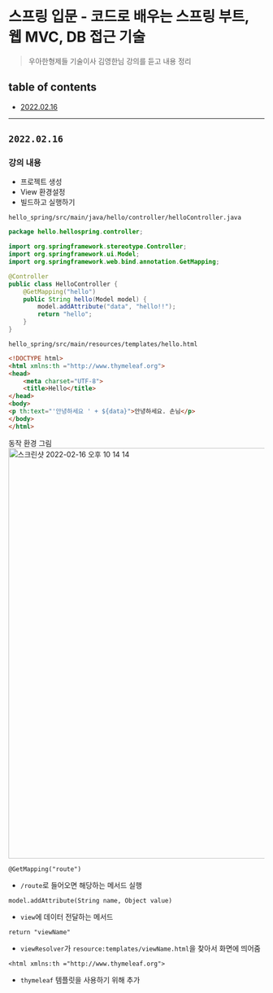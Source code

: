 # 스프링 입문 - 코드로 배우는 스프링 부트, 웹 MVC, DB 접근 기술
> 우아한형제들 기술이사 김영한님 강의를 듣고 내용 정리

## table of contents
- [2022.02.16](#20220216)
***

## `2022.02.16`
### 강의 내용
- 프로젝트 생성
- View 환경설정
- 빌드하고 실행하기

`hello_spring/src/main/java/hello/controller/helloController.java`
```java
package hello.hellospring.controller;

import org.springframework.stereotype.Controller;
import org.springframework.ui.Model;
import org.springframework.web.bind.annotation.GetMapping;

@Controller
public class HelloController {
    @GetMapping("hello")
    public String hello(Model model) {
        model.addAttribute("data", "hello!!");
        return "hello";
    }
}
```
`hello_spring/src/main/resources/templates/hello.html`
```html
<!DOCTYPE html>
<html xmlns:th ="http://www.thymeleaf.org">
<head>
    <meta charset="UTF-8">
    <title>Hello</title>
</head>
<body>
<p th:text="'안녕하세요 ' + ${data}">안녕하세요. 손님</p>
</body>
</html>
```
동작 환경 그림
<img width="807" alt="스크린샷 2022-02-16 오후 10 14 14" src="https://user-images.githubusercontent.com/45463495/154274530-c4046da5-e946-4597-8313-5ba88358b612.png">

`@GetMapping("route")`
- `/route`로 들어오면 해당하는 메서드 실행

`model.addAttribute(String name, Object value)`
- `view`에 데이터 전달하는 메서드

`return "viewName"`
- `viewResolver`가 `resource:templates/viewName.html`을 찾아서 화면에 띄어줌

`<html xmlns:th ="http://www.thymeleaf.org">`
- `thymeleaf` 템플릿을 사용하기 위해 추가